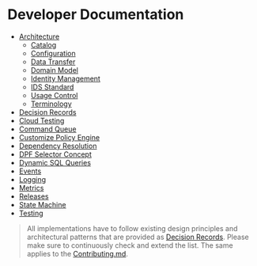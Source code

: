 # Developer Documentation

- [Architecture](architecture/)
  - [Catalog](architecture/catalog/)
  - [Configuration](architecture/configuration/)
  - [Data Transfer](architecture/data-transfer/)
  - [Domain Model](architecture/domain-model.md)
  - [Identity Management](architecture/identity-management/)
  - [IDS Standard](architecture/ids/)
  - [Usage Control](architecture/usage-control/)
  - [Terminology](architecture/terminology.md)
- [Decision Records](decision-records/)
- [Cloud Testing](cloud_testing.md)
- [Command Queue](command-queue.md)
- [Customize Policy Engine](policy-engine.md)
- [Dependency Resolution](dependency_resolution.md)
- [DPF Selector Concept](dpf_selector.md)
- [Dynamic SQL Queries](sql_queries.md)
- [Events](events.md)
- [Logging](logging.md)
- [Metrics](metrics.md)
- [Releases](releases.md)
- [State Machine](state-machine.md)
- [Testing](testing.md)

> All implementations have to follow existing design principles and architectural patterns that are provided as
> [Decision Records](decision-records/). Please make sure to continuously check and extend the list. The same
> applies to the [Contributing.md](../../CONTRIBUTING.md).
